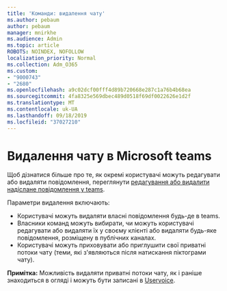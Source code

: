 ```yaml
---
title: 'Команди: видалення чату'
ms.author: pebaum
author: pebaum
manager: mnirkhe
ms.audience: Admin
ms.topic: article
ROBOTS: NOINDEX, NOFOLLOW
localization_priority: Normal
ms.collection: Adm_O365
ms.custom:
- "9000743"
- "2680"
ms.openlocfilehash: a9c02dcf00fff4d89b720668e287c1a76b4b68ea
ms.sourcegitcommit: 4fa8325e569dbec489d0518f69df0022626e1d2f
ms.translationtype: MT
ms.contentlocale: uk-UA
ms.lasthandoff: 09/18/2019
ms.locfileid: "37027210"
---
```

# <a name="delete-a-chat-in-microsoft-teams"></a>Видалення чату в Microsoft teams

Щоб дізнатися більше про те, як окремі користувачі можуть редагувати або видаляти повідомлення, переглянути [редагування або видалити надіслане повідомлення у teams](https://support.office.com/article/5f1fe604-a900-4a07-b8b7-8cf70ed6b263). 

Параметри видалення включають:

- Користувачі можуть видаляти власні повідомлення будь-де в teams.
- Власники команд можуть вибирати, чи можуть користувачі редагувати або видаляти їх у своєму клієнті або видаляти будь-яке повідомлення, розміщену в публічних каналах.
- Користувачі можуть приховувати або приглушити свої приватні потоки чату (теми, які з'являються після натискання піктограми чату).

**Примітка:** Можливість видаляти приватні потоки чату, як і раніше знаходиться в огляді і можуть бути записані в [Uservoice](https://microsoftteams.uservoice.com/forums/555103-public/suggestions/33535006-delete-private-chat-threads). 